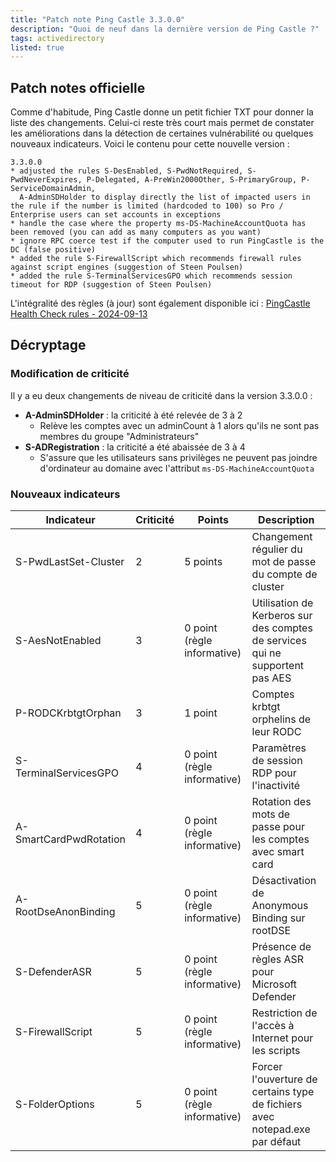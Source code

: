 ```yaml
---
title: "Patch note Ping Castle 3.3.0.0"
description: "Quoi de neuf dans la dernière version de Ping Castle ?"
tags: activedirectory
listed: true
---
```


## Patch notes officielle

Comme d'habitude, Ping Castle donne un petit fichier TXT pour donner la liste des changements. Celui-ci reste très court mais permet de constater les améliorations dans la détection de certaines vulnérabilité ou quelques nouveaux indicateurs. Voici le contenu pour cette nouvelle version :

```plaintext
3.3.0.0
* adjusted the rules S-DesEnabled, S-PwdNotRequired, S-PwdNeverExpires, P-Delegated, A-PreWin2000Other, S-PrimaryGroup, P-ServiceDomainAdmin, 
  A-AdminSDHolder to display directly the list of impacted users in the rule if the number is limited (hardcoded to 100) so Pro / Enterprise users can set accounts in exceptions
* handle the case where the property ms-DS-MachineAccountQuota has been removed (you can add as many computers as you want)
* ignore RPC coerce test if the computer used to run PingCastle is the DC (false positive)
* added the rule S-FirewallScript which recommends firewall rules against script engines (suggestion of Steen Poulsen)
* added the rule S-TerminalServicesGPO which recommends session timeout for RDP (suggestion of Steen Poulsen)
```

L'intégralité des règles (à jour) sont également disponible ici : [PingCastle Health Check rules - 2024-09-13](https://pingcastle.com/PingCastleFiles/ad_hc_rules_list.html)

## Décryptage

### Modification de criticité

Il y a eu deux changements de niveau de criticité dans la version 3.3.0.0 :

- **A-AdminSDHolder** : la criticité à été relevée de 3 à 2
  - Relève les comptes avec un adminCount à 1 alors qu'ils ne sont pas membres du groupe "Administrateurs"
- **S-ADRegistration** : la criticité a été abaissée de 3 à 4
  - S'assure que les utilisateurs sans privilèges ne peuvent pas joindre d'ordinateur au domaine avec l'attribut `ms-DS-MachineAccountQuota`

### Nouveaux indicateurs

Indicateur             | Criticité | Points   | Description
----------             | --------- | ------   | -----------
S-PwdLastSet-Cluster   | 2         | 5 points | Changement régulier du mot de passe du compte de cluster
S-AesNotEnabled        | 3         | 0 point (règle informative)  | Utilisation de Kerberos sur des comptes de services qui ne supportent pas AES
P-RODCKrbtgtOrphan     | 3         | 1 point  | Comptes krbtgt orphelins de leur RODC
S-TerminalServicesGPO  | 4         | 0 point (règle informative) | Paramètres de session RDP pour l'inactivité
A-SmartCardPwdRotation | 4         | 0 point (règle informative) | Rotation des mots de passe pour les comptes avec smart card
A-RootDseAnonBinding   | 5         | 0 point (règle informative) | Désactivation de Anonymous Binding sur rootDSE
S-DefenderASR          | 5         | 0 point (règle informative) | Présence de règles ASR pour Microsoft Defender
S-FirewallScript       | 5         | 0 point (règle informative) | Restriction de l'accès à Internet pour les scripts
S-FolderOptions        | 5         | 0 point (règle informative) | Forcer l'ouverture de certains type de fichiers avec notepad.exe par défaut
